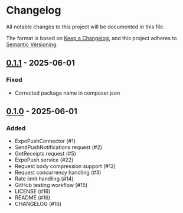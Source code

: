 # Changelog

All notable changes to this project will be documented in this file.

The format is based on [Keep a Changelog](https://keepachangelog.com/en/1.1.0/),
and this project adheres to [Semantic Versioning](https://semver.org/spec/v2.0.0.html).

## [0.1.1] - 2025-06-01

### Fixed

- Corrected package name in composer.json

## [0.1.0] - 2025-06-01

### Added

- ExpoPushConnector (#1)
- SendPushNotifications request (#2)
- GetReceipts request (#5)
- ExpoPush service (#22)
- Request body compression support (#12)
- Request concurrency handling (#3)
- Rate limit handling (#14)
- GitHub testing workflow (#15)
- LICENSE (#16)
- README (#16)
- CHANGELOG (#16)

[0.1.1]: https://github.com/dru1x/expo-server-sdk-php/compare/v0.1.0...v0.1.1
[0.1.0]: https://github.com/dru1x/expo-server-sdk-php/releases/tag/v0.0.1
